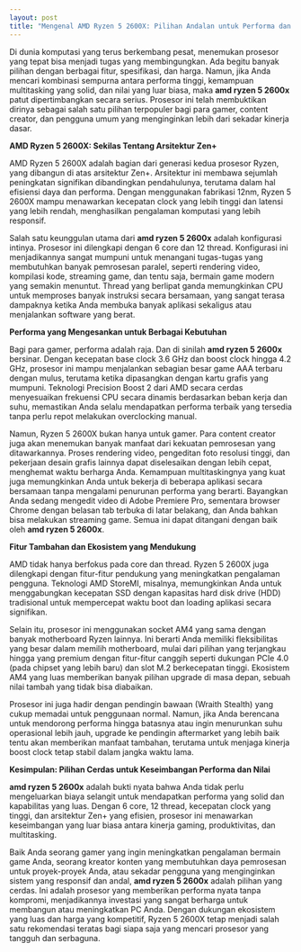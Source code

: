 ```yaml
---
layout: post
title: "Mengenal AMD Ryzen 5 2600X: Pilihan Andalan untuk Performa dan Nilai"
---
```


Di dunia komputasi yang terus berkembang pesat, menemukan prosesor yang tepat bisa menjadi tugas yang membingungkan. Ada begitu banyak pilihan dengan berbagai fitur, spesifikasi, dan harga. Namun, jika Anda mencari kombinasi sempurna antara performa tinggi, kemampuan multitasking yang solid, dan nilai yang luar biasa, maka **amd ryzen 5 2600x** patut dipertimbangkan secara serius. Prosesor ini telah membuktikan dirinya sebagai salah satu pilihan terpopuler bagi para gamer, content creator, dan pengguna umum yang menginginkan lebih dari sekadar kinerja dasar.

**AMD Ryzen 5 2600X: Sekilas Tentang Arsitektur Zen+**

AMD Ryzen 5 2600X adalah bagian dari generasi kedua prosesor Ryzen, yang dibangun di atas arsitektur Zen+. Arsitektur ini membawa sejumlah peningkatan signifikan dibandingkan pendahulunya, terutama dalam hal efisiensi daya dan performa. Dengan menggunakan fabrikasi 12nm, Ryzen 5 2600X mampu menawarkan kecepatan clock yang lebih tinggi dan latensi yang lebih rendah, menghasilkan pengalaman komputasi yang lebih responsif.

Salah satu keunggulan utama dari **amd ryzen 5 2600x** adalah konfigurasi intinya. Prosesor ini dilengkapi dengan 6 core dan 12 thread. Konfigurasi ini menjadikannya sangat mumpuni untuk menangani tugas-tugas yang membutuhkan banyak pemrosesan paralel, seperti rendering video, kompilasi kode, streaming game, dan tentu saja, bermain game modern yang semakin menuntut. Thread yang berlipat ganda memungkinkan CPU untuk memproses banyak instruksi secara bersamaan, yang sangat terasa dampaknya ketika Anda membuka banyak aplikasi sekaligus atau menjalankan software yang berat.

**Performa yang Mengesankan untuk Berbagai Kebutuhan**

Bagi para gamer, performa adalah raja. Dan di sinilah **amd ryzen 5 2600x** bersinar. Dengan kecepatan base clock 3.6 GHz dan boost clock hingga 4.2 GHz, prosesor ini mampu menjalankan sebagian besar game AAA terbaru dengan mulus, terutama ketika dipasangkan dengan kartu grafis yang mumpuni. Teknologi Precision Boost 2 dari AMD secara cerdas menyesuaikan frekuensi CPU secara dinamis berdasarkan beban kerja dan suhu, memastikan Anda selalu mendapatkan performa terbaik yang tersedia tanpa perlu repot melakukan overclocking manual.

Namun, Ryzen 5 2600X bukan hanya untuk gamer. Para content creator juga akan menemukan banyak manfaat dari kekuatan pemrosesan yang ditawarkannya. Proses rendering video, pengeditan foto resolusi tinggi, dan pekerjaan desain grafis lainnya dapat diselesaikan dengan lebih cepat, menghemat waktu berharga Anda. Kemampuan multitaskingnya yang kuat juga memungkinkan Anda untuk bekerja di beberapa aplikasi secara bersamaan tanpa mengalami penurunan performa yang berarti. Bayangkan Anda sedang mengedit video di Adobe Premiere Pro, sementara browser Chrome dengan belasan tab terbuka di latar belakang, dan Anda bahkan bisa melakukan streaming game. Semua ini dapat ditangani dengan baik oleh **amd ryzen 5 2600x**.

**Fitur Tambahan dan Ekosistem yang Mendukung**

AMD tidak hanya berfokus pada core dan thread. Ryzen 5 2600X juga dilengkapi dengan fitur-fitur pendukung yang meningkatkan pengalaman pengguna. Teknologi AMD StoreMI, misalnya, memungkinkan Anda untuk menggabungkan kecepatan SSD dengan kapasitas hard disk drive (HDD) tradisional untuk mempercepat waktu boot dan loading aplikasi secara signifikan.

Selain itu, prosesor ini menggunakan socket AM4 yang sama dengan banyak motherboard Ryzen lainnya. Ini berarti Anda memiliki fleksibilitas yang besar dalam memilih motherboard, mulai dari pilihan yang terjangkau hingga yang premium dengan fitur-fitur canggih seperti dukungan PCIe 4.0 (pada chipset yang lebih baru) dan slot M.2 berkecepatan tinggi. Ekosistem AM4 yang luas memberikan banyak pilihan upgrade di masa depan, sebuah nilai tambah yang tidak bisa diabaikan.

Prosesor ini juga hadir dengan pendingin bawaan (Wraith Stealth) yang cukup memadai untuk penggunaan normal. Namun, jika Anda berencana untuk mendorong performa hingga batasnya atau ingin menurunkan suhu operasional lebih jauh, upgrade ke pendingin aftermarket yang lebih baik tentu akan memberikan manfaat tambahan, terutama untuk menjaga kinerja boost clock tetap stabil dalam jangka waktu lama.

**Kesimpulan: Pilihan Cerdas untuk Keseimbangan Performa dan Nilai**

**amd ryzen 5 2600x** adalah bukti nyata bahwa Anda tidak perlu mengeluarkan biaya selangit untuk mendapatkan performa yang solid dan kapabilitas yang luas. Dengan 6 core, 12 thread, kecepatan clock yang tinggi, dan arsitektur Zen+ yang efisien, prosesor ini menawarkan keseimbangan yang luar biasa antara kinerja gaming, produktivitas, dan multitasking.

Baik Anda seorang gamer yang ingin meningkatkan pengalaman bermain game Anda, seorang kreator konten yang membutuhkan daya pemrosesan untuk proyek-proyek Anda, atau sekadar pengguna yang menginginkan sistem yang responsif dan andal, **amd ryzen 5 2600x** adalah pilihan yang cerdas. Ini adalah prosesor yang memberikan performa nyata tanpa kompromi, menjadikannya investasi yang sangat berharga untuk membangun atau meningkatkan PC Anda. Dengan dukungan ekosistem yang luas dan harga yang kompetitif, Ryzen 5 2600X tetap menjadi salah satu rekomendasi teratas bagi siapa saja yang mencari prosesor yang tangguh dan serbaguna.
